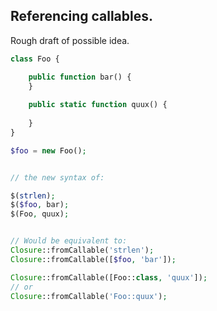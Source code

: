 


## Referencing callables.

Rough draft of possible idea.

```php
class Foo {

    public function bar() {
    }
 
    public static function quux() {
        
    }
}

$foo = new Foo();


// the new syntax of:

$(strlen);
$($foo, bar);
$(Foo, quux);


// Would be equivalent to:
Closure::fromCallable('strlen');
Closure::fromCallable([$foo, 'bar']);

Closure::fromCallable([Foo::class, 'quux']);
// or
Closure::fromCallable('Foo::quux');